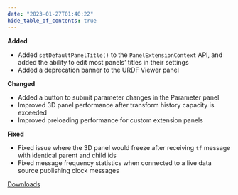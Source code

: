 ```yaml
---
date: "2023-01-27T01:40:22"
hide_table_of_contents: true
---
```

**Added**
- Added `setDefaultPanelTitle()` to the `PanelExtensionContext` API, and added the ability to edit most panels’ titles in their settings
- Added a deprecation banner to the URDF Viewer panel

**Changed**
- Added a button to submit parameter changes in the Parameter panel
- Improved 3D panel performance after transform history capacity is exceeded
- Improved preloading performance for custom extension panels

**Fixed**
- Fixed issue where the 3D panel would freeze after receiving `tf` message with identical parent and child ids
- Fixed message frequency statistics when connected to a live data source publishing clock messages
<!-- truncate -->
[Downloads](https://github.com/foxglove/studio/releases/tag/v1.39.0)
